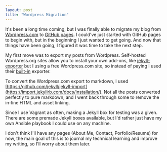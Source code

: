 ```yaml
---
layout: post
title: "Wordpress Migration"
---
```


It's been a long time coming, but I was finally able to migrate my blog from [Wordpress.com](https://www.wordpress.com) to [GitHub pages](https://pages.github.com/).
I could've just started with GitHub pages to begin with, but in the beginning I just wanted to get going. And now that things have been going, I figured it was time to take the next step.

My first move was to export my posts from Wordpress. Self-hosted Wordpress.org sites allow you to install your own add-ons, like [jekyll-exporter](https://wordpress.org/plugins/jekyll-exporter) but I using a free Wordpress.com site, so instead of paying I used their [built-in](https://wordpress.com/support/export) exporter.

To convert the Wordpress.com export to markdown, I used [https://github.com/jekyll/jekyll-import](https://import.jekyllrb.com/docs/installation/). Not all the posts converted perfectly to pure markdown, and I went back through some to remove the in-line HTML and asset linking.

Since I use Vagrant as often, making a Jekyll box for testing was a given. There are some premade Jekyll boxes available, but I'd rather just have my own Ansible playbook I could use on any machine.

I don't think I'll have any pages (About Me, Contact, Porfolio/Resume) for now, the main goal of this is to journal my technical learning and improve my writing, so I'll worry about them later.